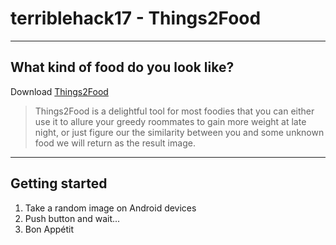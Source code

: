 # terriblehack17 - Things2Food

----
## What kind of food do you look like?
Download [Things2Food](https://github.com/jw4js/terriblehack17)

> Things2Food is a delightful tool for most foodies that you can either use it to allure your greedy roommates to gain more weight at late night, or just figure our the similarity between you and some unknown food we will return as the result image. 

----
## Getting started
1. Take a random image on Android devices
2. Push button and wait...
3.  Bon Appétit
